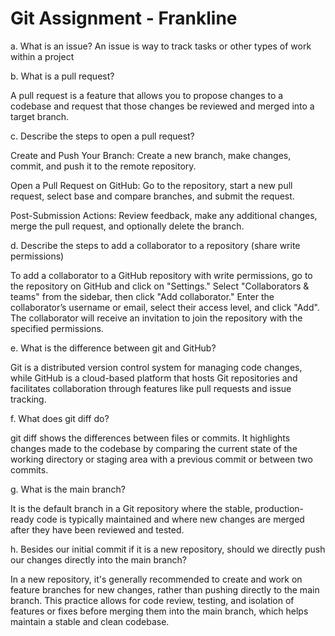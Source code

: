 # Git Assignment - Frankline
a. What is an issue?
An issue is way to track tasks or other types of work within a project

b. What is a pull request?

A pull request is a feature that allows you to propose changes to a codebase and request that those changes be reviewed and merged into a target branch.

c. Describe the steps to open a pull request?

Create and Push Your Branch: Create a new branch, make changes, commit, and push it to the remote repository.

Open a Pull Request on GitHub: Go to the repository, start a new pull request, select base and compare branches, and submit the request.

Post-Submission Actions: Review feedback, make any additional changes, merge the pull request, and optionally delete the branch.

d. Describe the steps to add a collaborator to a repository (share write permissions)

To add a collaborator to a GitHub repository with write permissions, go to the repository on GitHub and click on "Settings." Select "Collaborators & teams" from the sidebar, then click "Add collaborator." Enter the collaborator’s username or email, select their access level, and click "Add". The collaborator will receive an invitation to join the repository with the specified permissions.

e. What is the difference between git and GitHub?

Git is a distributed version control system for managing code changes, while GitHub is a cloud-based platform that hosts Git repositories and facilitates collaboration through features like pull requests and issue tracking.

f. What does git diff do?

git diff shows the differences between files or commits. It highlights changes made to the codebase by comparing the current state of the working directory or staging area with a previous commit or between two commits.

g. What is the main branch?

It is the default branch in a Git repository where the stable, production-ready code is typically maintained and where new changes are merged after they have been reviewed and tested.

h. Besides our initial commit if it is a new repository, should we directly push our changes directly into the main branch?

In a new repository, it's generally recommended to create and work on feature branches for new changes, rather than pushing directly to the main branch. This practice allows for code review, testing, and isolation of features or fixes before merging them into the main branch, which helps maintain a stable and clean codebase.
